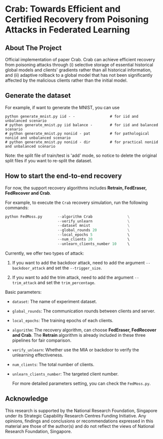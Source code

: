 # Crab: Towards Efficient and Certified Recovery from Poisoning Attacks in Federated Learning

## About The Project
Official implementation of paper Crab. Crab can achieve efficient recovery from poisoning attacks through (i) selective storage of essential historical global models and clients' gradients rather than all historical information, and (ii) adaptive rollback to a global model that has not been significantly affected by the malicious clients rather than the initial model. 

## Generate the dataset
For example, if want to generate the MNIST, you can use
```
python generate_mnist.py iid - -                # for iid and unbalanced scenario
# python generate_mnist.py iid balance -        # for iid and balanced scenario
# python generate_mnist.py noniid - pat         # for pathological noniid and unbalanced scenario   
# python generate_mnist.py noniid - dir         # for practical noniid and unbalanced scenario
```
Note: the split file of train/test is 'add' mode, so notice to delete the original split files if you want to re-split the dataset.

## How to start the end-to-end recovery
For now, the support recovery algorithms includes **Retrain, FedEraser, FedRecover and Crab**. 

For example, to execute the `Crab` recovery simulation, run the following commands:
```python
python FedMoss.py       --algorithm Crab                \
                        --verify_unlearn                \
                        --dataset mnist                 \
                        --global_rounds 20              \
                        --local_epochs 5                \   
                        --num_clients 20                \    
                        --unlearn_clients_number 10     \     
```
Currently, we offer two types of attack: 
1. If you want to add the backdoor attack, need to add the argument `--backdoor_attack` and set the `--trigger_size`.

2. If you want to add the trim attack, need to add the argument `--trim_attack` and set the `trim_percentage`.

Basic parameters:
- `dataset`: The name of experiment dataset.
- `global_rounds`: The communication rounds between clients and server.
- `local_epochs`: The training epochs of each clients. 
- `algorithm`: The recovery algorithm, can choose **FedEraser, FedRecover and Crab**. The **Retrain** algorithm is already included in these three pipelines for fair comparison.
- `verify_unlearn`: Whether use the MIA or backdoor to verify the unlearning effectiveness.
- `num_clients`: The total number of clients.
- `unlearn_clients_number`: The targeted client number.

    For more detailed parameters setting, you can check the `FedMoss.py`.

## Acknowledge
This research is supported by the National Research Foundation, Singapore under its Strategic Capability Research Centres Funding Initiative. Any opinions, findings and conclusions or recommendations expressed in this material are those of the author(s) and do not reflect the views of National Research Foundation, Singapore.



